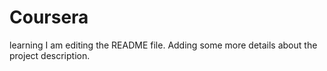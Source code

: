 # Coursera
learning
I am editing the README file. Adding some more details about the project description. 
